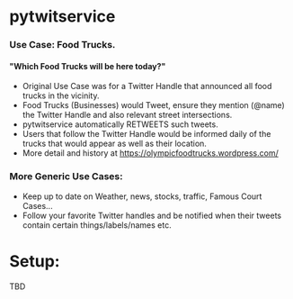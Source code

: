 # pytwitservice

### Use Case: Food Trucks.
  #### "Which Food Trucks will be here today?"
* Original Use Case was for a Twitter Handle that announced all food trucks in the vicinity.
* Food Trucks (Businesses) would Tweet, ensure they mention (@name) the Twitter Handle and also relevant street intersections.
* pytwitservice automatically RETWEETS such tweets.
* Users that follow the Twitter Handle would be informed daily of the trucks that would appear as well as their location.
* More detail and history at https://olympicfoodtrucks.wordpress.com/

### More Generic Use Cases:
* Keep up to date on Weather, news, stocks, traffic, Famous Court Cases... 
* Follow your favorite Twitter handles and be notified when their tweets contain certain things/labels/names etc.

# Setup:

TBD
